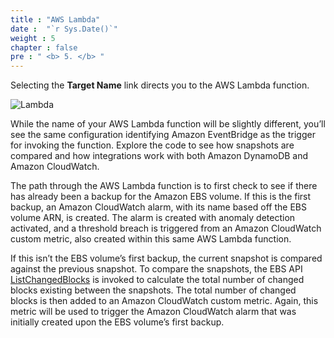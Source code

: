 ```yaml
---
title : "AWS Lambda"
date :  "`r Sys.Date()`" 
weight : 5 
chapter : false
pre : " <b> 5. </b> "
---
```



Selecting the **Target Name** link directs you to the AWS Lambda function.

![Lambda](/images/5.Lambda/001-Lambda.png)

While the name of your AWS Lambda function will be slightly different, you’ll see the same configuration identifying Amazon EventBridge as the trigger for invoking the function. Explore the code to see how snapshots are compared and how integrations work with both Amazon DynamoDB and Amazon CloudWatch.

The path through the AWS Lambda function is to first check to see if there has already been a backup for the Amazon EBS volume. If this is the first backup, an Amazon CloudWatch alarm, with its name based off the EBS volume ARN, is created. The alarm is created with anomaly detection activated, and a threshold breach is triggered from an Amazon CloudWatch custom metric, also created within this same AWS Lambda function.

If this isn’t the EBS volume’s first backup, the current snapshot is compared against the previous snapshot. To compare the snapshots, the EBS API [ListChangedBlocks](https://docs.aws.amazon.com/ebs/latest/APIReference/API_ListChangedBlocks.html) is invoked to calculate the total number of changed blocks existing between the snapshots. The total number of changed blocks is then added to an Amazon CloudWatch custom metric. Again, this metric will be used to trigger the Amazon CloudWatch alarm that was initially created upon the EBS volume’s first backup.

